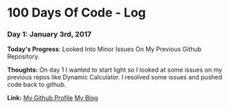 # 100 Days Of Code - Log

### Day 1: January 3rd, 2017

**Today's Progress**: Looked Into Minor Issues On My Previous Github Repository.

**Thoughts:** On day 1 I wanted to start light so I looked at some issues on my previous repos like Dynamic Calculator. I resolved some issues and pushed code back to github.

**Link:**
[My Github Profile](https://github.com.realslimshanky)
[My Blog](https:/blog.shanky.xyz)
